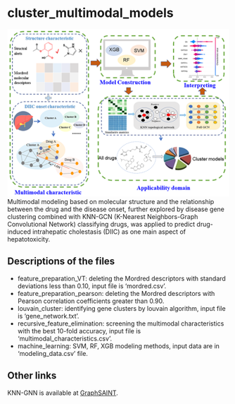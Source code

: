 # cluster_multimodal_models
![Example Image](./TOC.png)
Multimodal modeling based on molecular structure and the relationship between the drug and the disease onset, further explored by disease gene clustering combined with KNN-GCN (K-Nearest Neighbors-Graph Convolutional Network) classifying drugs, was applied to predict drug-induced intrahepatic cholestasis (DIIC) as one main aspect of hepatotoxicity.  

## Descriptions of the files
- feature_preparation_VT: deleting the Mordred descriptors with standard deviations less than 0.10, input file is ‘mordred.csv’.
- feature_preparation_pearson: deleting the Mordred descriptors with Pearson correlation coefficients greater than 0.90.  
- louvain_cluster: identifying gene clusters by louvain algorithm, input file is ‘gene_network.txt’.  
- recursive_feature_elimination: screening the multimodal characteristics with the best 10-fold accuracy, input file is ‘multimodal_characteristics.csv’.  
- machine_learning: SVM, RF, XGB modeling methods, input data are in ‘modeling_data.csv’ file.


## Other links
KNN-GNN is available at [GraphSAINT](https://github.com/GraphSAINT/GraphSAINT).


